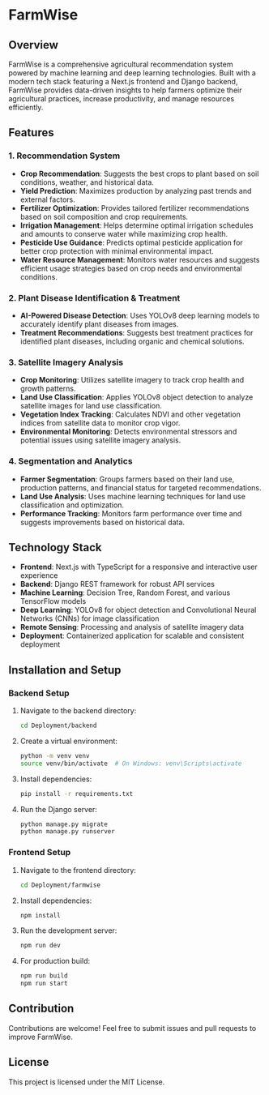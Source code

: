 # FarmWise

## Overview
FarmWise is a comprehensive agricultural recommendation system powered by machine learning and deep learning technologies. Built with a modern tech stack featuring a Next.js frontend and Django backend, FarmWise provides data-driven insights to help farmers optimize their agricultural practices, increase productivity, and manage resources efficiently.

## Features

### 1. Recommendation System
- **Crop Recommendation**: Suggests the best crops to plant based on soil conditions, weather, and historical data.
- **Yield Prediction**: Maximizes production by analyzing past trends and external factors.
- **Fertilizer Optimization**: Provides tailored fertilizer recommendations based on soil composition and crop requirements.
- **Irrigation Management**: Helps determine optimal irrigation schedules and amounts to conserve water while maximizing crop health.
- **Pesticide Use Guidance**: Predicts optimal pesticide application for better crop protection with minimal environmental impact.
- **Water Resource Management**: Monitors water resources and suggests efficient usage strategies based on crop needs and environmental conditions.

### 2. Plant Disease Identification & Treatment
- **AI-Powered Disease Detection**: Uses YOLOv8 deep learning models to accurately identify plant diseases from images.
- **Treatment Recommendations**: Suggests best treatment practices for identified plant diseases, including organic and chemical solutions.

### 3. Satellite Imagery Analysis
- **Crop Monitoring**: Utilizes satellite imagery to track crop health and growth patterns.
- **Land Use Classification**: Applies YOLOv8 object detection to analyze satellite images for land use classification.
- **Vegetation Index Tracking**: Calculates NDVI and other vegetation indices from satellite data to monitor crop vigor.
- **Environmental Monitoring**: Detects environmental stressors and potential issues using satellite imagery analysis.

### 4. Segmentation and Analytics
- **Farmer Segmentation**: Groups farmers based on their land use, production patterns, and financial status for targeted recommendations.
- **Land Use Analysis**: Uses machine learning techniques for land use classification and optimization.
- **Performance Tracking**: Monitors farm performance over time and suggests improvements based on historical data.

## Technology Stack
- **Frontend**: Next.js with TypeScript for a responsive and interactive user experience
- **Backend**: Django REST framework for robust API services
- **Machine Learning**: Decision Tree, Random Forest, and various TensorFlow models
- **Deep Learning**: YOLOv8 for object detection and Convolutional Neural Networks (CNNs) for image classification
- **Remote Sensing**: Processing and analysis of satellite imagery data
- **Deployment**: Containerized application for scalable and consistent deployment

## Installation and Setup

### Backend Setup
1. Navigate to the backend directory:
   ```bash
   cd Deployment/backend
   ```
2. Create a virtual environment:
   ```bash
   python -m venv venv
   source venv/bin/activate  # On Windows: venv\Scripts\activate
   ```
3. Install dependencies:
   ```bash
   pip install -r requirements.txt
   ```
4. Run the Django server:
   ```bash
   python manage.py migrate
   python manage.py runserver
   ```

### Frontend Setup
1. Navigate to the frontend directory:
   ```bash
   cd Deployment/farmwise
   ```
2. Install dependencies:
   ```bash
   npm install
   ```
3. Run the development server:
   ```bash
   npm run dev
   ```
4. For production build:
   ```bash
   npm run build
   npm run start
   ```

## Contribution
Contributions are welcome! Feel free to submit issues and pull requests to improve FarmWise.

## License
This project is licensed under the MIT License.

